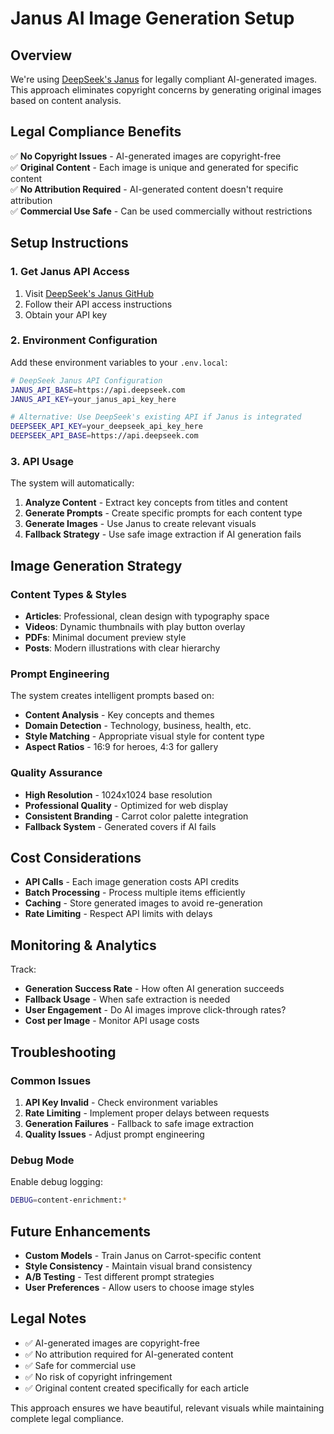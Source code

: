 # Janus AI Image Generation Setup

## Overview

We're using [DeepSeek's Janus](https://github.com/deepseek-ai/Janus) for legally compliant AI-generated images. This approach eliminates copyright concerns by generating original images based on content analysis.

## Legal Compliance Benefits

✅ **No Copyright Issues** - AI-generated images are copyright-free  
✅ **Original Content** - Each image is unique and generated for specific content  
✅ **No Attribution Required** - AI-generated content doesn't require attribution  
✅ **Commercial Use Safe** - Can be used commercially without restrictions  

## Setup Instructions

### 1. Get Janus API Access

1. Visit [DeepSeek's Janus GitHub](https://github.com/deepseek-ai/Janus)
2. Follow their API access instructions
3. Obtain your API key

### 2. Environment Configuration

Add these environment variables to your `.env.local`:

```bash
# DeepSeek Janus API Configuration
JANUS_API_BASE=https://api.deepseek.com
JANUS_API_KEY=your_janus_api_key_here

# Alternative: Use DeepSeek's existing API if Janus is integrated
DEEPSEEK_API_KEY=your_deepseek_api_key_here
DEEPSEEK_API_BASE=https://api.deepseek.com
```

### 3. API Usage

The system will automatically:

1. **Analyze Content** - Extract key concepts from titles and content
2. **Generate Prompts** - Create specific prompts for each content type
3. **Generate Images** - Use Janus to create relevant visuals
4. **Fallback Strategy** - Use safe image extraction if AI generation fails

## Image Generation Strategy

### Content Types & Styles

- **Articles**: Professional, clean design with typography space
- **Videos**: Dynamic thumbnails with play button overlay
- **PDFs**: Minimal document preview style
- **Posts**: Modern illustrations with clear hierarchy

### Prompt Engineering

The system creates intelligent prompts based on:

- **Content Analysis** - Key concepts and themes
- **Domain Detection** - Technology, business, health, etc.
- **Style Matching** - Appropriate visual style for content type
- **Aspect Ratios** - 16:9 for heroes, 4:3 for gallery

### Quality Assurance

- **High Resolution** - 1024x1024 base resolution
- **Professional Quality** - Optimized for web display
- **Consistent Branding** - Carrot color palette integration
- **Fallback System** - Generated covers if AI fails

## Cost Considerations

- **API Calls** - Each image generation costs API credits
- **Batch Processing** - Process multiple items efficiently
- **Caching** - Store generated images to avoid re-generation
- **Rate Limiting** - Respect API limits with delays

## Monitoring & Analytics

Track:
- **Generation Success Rate** - How often AI generation succeeds
- **Fallback Usage** - When safe extraction is needed
- **User Engagement** - Do AI images improve click-through rates?
- **Cost per Image** - Monitor API usage costs

## Troubleshooting

### Common Issues

1. **API Key Invalid** - Check environment variables
2. **Rate Limiting** - Implement proper delays between requests
3. **Generation Failures** - Fallback to safe image extraction
4. **Quality Issues** - Adjust prompt engineering

### Debug Mode

Enable debug logging:

```bash
DEBUG=content-enrichment:*
```

## Future Enhancements

- **Custom Models** - Train Janus on Carrot-specific content
- **Style Consistency** - Maintain visual brand consistency
- **A/B Testing** - Test different prompt strategies
- **User Preferences** - Allow users to choose image styles

## Legal Notes

- ✅ AI-generated images are copyright-free
- ✅ No attribution required for AI-generated content
- ✅ Safe for commercial use
- ✅ No risk of copyright infringement
- ✅ Original content created specifically for each article

This approach ensures we have beautiful, relevant visuals while maintaining complete legal compliance.
